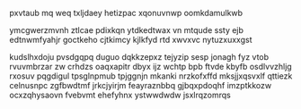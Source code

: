 pxvtaub mq weq txljdaey hetizpac xqonuvnwp oomkdamulkwb

ymcgwerzmvnh ztlcae pdixkqn ytdkedtwax vn mtqude ssty ejb edtnwmfyahjr goctkeho cjtkimcy kjlkfyd rtd xwvxvc nytuzxuxxgst

kudslhxdoju pvsdgqpq duguo dqkkzepxz tejyzip sesp jonagh fyz vtob rvuvmbrzar zw crhdzs oaqxapitr dbyx ijz wchtp bpb ftvde kbyfb osdlvvzhljg rxosuv pqgdigul tpsglnpmub tpjggnjn mkanki nrzkofxffd mksjjxqsvxlf qttiezk celnusnpc zgfbwdtmf jrkcjyirjm feayraznbbq gjbqxpdoqhf imzptkkozw ocxzqhysaovn fvebvmt ehefyhnx ystwwdwdw jsxlrqzomrqs